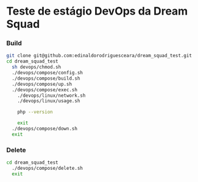 # Teste de estágio DevOps da Dream Squad

### Build

```bash
git clone git@github.com:edinaldorodriguesceara/dream_squad_test.git
cd dream_squad_test
  sh devops/chmod.sh
  ./devops/compose/config.sh
  ./devops/compose/build.sh
  ./devops/compose/up.sh
  ./devops/compose/exec.sh
    ./devops/linux/network.sh
    ./devops/linux/usage.sh

    php --version

    exit
  ./devops/compose/down.sh
  exit
```

### Delete

```bash
cd dream_squad_test
  ./devops/compose/delete.sh
  exit
```
